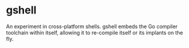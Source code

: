 gshell
========

An experiment in cross-platform shells. gshell embeds the Go compiler toolchain within itself, allowing it to re-compile itself or its implants on the fly.
